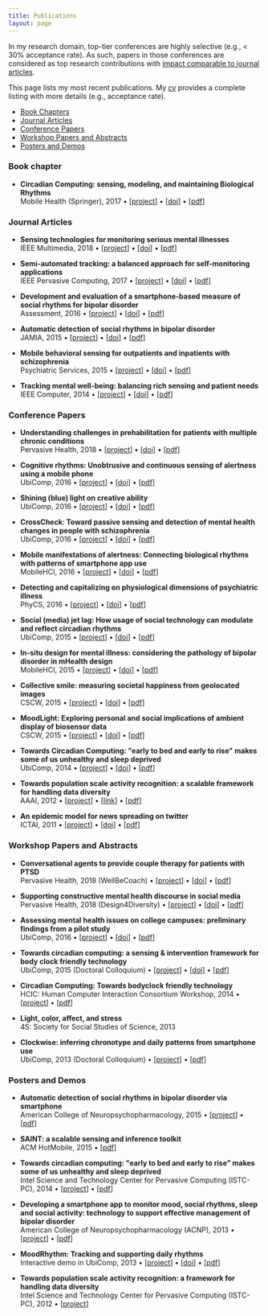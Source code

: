 ```yaml
---
title: Publications
layout: page
---
```


In my research domain, top-tier conferences are highly selective (e.g., < 30% acceptance rate). As such,
papers in those conferences are considered as top research contributions with
[impact comparable to journal articles](https://doi.org/10.1145/1743546.1743569).

This page lists my most recent publications. My [cv](files/cv.pdf) provides a complete listing
with more details (e.g., acceptance rate).

* [Book Chapters](#book-chapter)
* [Journal Articles](#journal-articles)
* [Conference Papers](#conference-papers)
* [Workshop Papers and Abstracts](#workshop-papers-and-abstracts)
* [Posters and Demos](#posters-and-demos)

### Book chapter ###

* **Circadian Computing: sensing, modeling, and maintaining Biological Rhythms** <br />
Mobile Health (Springer), 2017 &bull;
\[[project](/projects/clockwise.html)\] &bull; \[[doi](https://doi.org/10.1007/978-3-319-51394-2_3)\] &bull; \[[pdf](/files/pubs/circadian-computing-book-2017.pdf)\]

### Journal Articles ###

* **Sensing technologies for monitoring serious mental illnesses** <br />
IEEE Multimedia, 2018 &bull;
\[[project](/projects/#)\] &bull; \[[doi](https://doi.org/10.1109/MMUL.2018.011921236)\] &bull; \[[pdf](/files/pubs/sensing-technology-ieee-2018.pdf)\]

* **Semi-automated tracking: a balanced approach for self-monitoring applications** <br />
IEEE Pervasive Computing, 2017 &bull;
\[[project](/projects/#)\] &bull; \[[doi](https://doi.org/10.1109/MPRV.2017.18)\] &bull; \[[pdf](/files/pubs/semi-automated-tracking-pervasive-2017.pdf)\]

* **Development and evaluation of a smartphone-based measure of social rhythms for bipolar disorder** <br />
Assessment, 2016 &bull;
\[[project](/projects/mood-rhythm.html)\] &bull; \[[doi](https://doi.org/10.1177/1073191116656794)\] &bull; \[[pdf](/files/pubs/moodrhythm-assessment-2016.pdf)\]

* **Automatic detection of social rhythms in bipolar disorder** <br />
JAMIA, 2015 &bull;
\[[project](/projects/mood-rhythm.html)\] &bull; \[[doi](https://doi.org/10.1093/jamia/ocv200)\] &bull; \[[pdf](/files/pubs/moodrhythm-jamia-2015.pdf)\]

* **Mobile behavioral sensing for outpatients and inpatients with schizophrenia** <br />
Psychiatric Services, 2015 &bull;
\[[project](/projects/eureka.html)\] &bull; \[[doi](https://doi.org/10.1176/appi.ps.201500130)\] &bull; \[[pdf](/files/pubs/behavior-eureka-ps-2015.pdf)\]

* **Tracking mental well-being: balancing rich sensing and patient needs** <br />
IEEE Computer, 2014 &bull;
\[[project](/projects/mood-rhythm.html)\] &bull; \[[doi](https://doi.org/10.1109/MC.2014.107)\] &bull; \[[pdf](/files/pubs/tracking-ieee-2014.pdf)\]

### Conference Papers ###

* **Understanding challenges in prehabilitation for patients with multiple chronic conditions** <br />
Pervasive Health, 2018 &bull;
\[[project](/projects/#)\] &bull; \[[doi](https://doi.org/10.1145/3240925.3240959)\] &bull; \[[pdf](/files/pubs/prehab-pervasive-health-2018.pdf)\]

* **Cognitive rhythms: Unobtrusive and continuous sensing of alertness using a mobile phone** <br />
UbiComp, 2016 &bull;
\[[project](/projects/alertness-performance.html)\] &bull; \[[doi](https://doi.org/10.1145/2971648.2971712)\] &bull; \[[pdf](/files/pubs/tive-rhythms-ubicomp-2016.pdf)\]

* **Shining (blue) light on creative ability** <br />
UbiComp, 2016 &bull;
\[[project](/projects/creativity.html)\] &bull; \[[doi](https://doi.org/10.1145/2971648.2971751)\] &bull; \[[pdf](/files/pubs/creativity-ubicomp-2016.pdf)\]

* **CrossCheck: Toward passive sensing and detection of mental health changes in people with schizophrenia** <br />
UbiComp, 2016 &bull;
\[[project](/projects/eureka.html)\] &bull; \[[doi](https://doi.org/10.1145/2971648.2971740)\] &bull; \[[pdf](/files/pubs/crosscheck-ubicomp-2016.pdf)\]

* **Mobile manifestations of alertness: Connecting biological rhythms with patterns of smartphone app use** <br />
MobileHCI, 2016 &bull;
\[[project](/projects/alertness-performance.html)\] &bull; \[[doi](https://doi.org/10.1145/2935334.293538://doi.org/10.1145/2935334.2935383)\] &bull; \[[pdf](/files/pubs/alertness-mobilehci-2016.pdf)\]

* **Detecting and capitalizing on physiological dimensions of psychiatric illness** <br />
PhyCS, 2016 &bull;
\[[project](/projects/mood-rhythm.html)\] &bull; \[[doi](https://doi.org/10.5220/0005952600980104)\] &bull; \[[pdf](/files/pubs/moodrhythm-phycs-2016.pdf)\]

* **Social (media) jet lag: How usage of social technology can modulate and reflect circadian rhythms** <br />
UbiComp, 2015 &bull;
\[[project](/projects/cr-distruption-phone-sensing.html)\] &bull; \[[doi](https://doi.org/10.1145/2750858.2807522)\] &bull; \[[pdf](/files/pubs/social-media-jet-lag-ubicomp-2015.pdf)\]

* **In-situ design for mental illness: considering the pathology of bipolar disorder in mHealth design** <br />
MobileHCI, 2015 &bull;
\[[project](/projects/mood-rhythm.html)\] &bull; \[[doi](https://doi.org/10.1145/2785830.2785866)\] &bull; \[[pdf](/files/pubs/moodrhythm-mobilehci-2015.pdf)\]

* **Collective smile: measuring societal happiness from geolocated images** <br />
CSCW, 2015 &bull;
\[[project](/projects/sentiment-analysis-image.html)\] &bull; \[[doi](https://doi.org/10.1145/2675133.2675186)\] &bull; \[[pdf](/files/pubs/collective-smile-cscw-2015.pdf)\]

* **MoodLight: Exploring personal and social implications of ambient display of biosensor data** <br />
CSCW, 2015 &bull;
\[[project](/projects/#)\] &bull; \[[doi](https://doi.org/10.1145/2675133.2675191)\] &bull; \[[pdf](/files/pubs/moodlight-cscw-2015.pdf)\]

* **Towards Circadian Computing: "early to bed and early to rise" makes some of us unhealthy and sleep deprived** <br />
UbiComp, 2014 &bull;
\[[project](/projects/clockwise.html)\] &bull; \[[doi](https://doi.org/10.1145/2632048.2632100)\] &bull; \[[pdf](/files/pubs/icircadian-computing-ubicomp-2014.pdf)\]

* **Towards population scale activity recognition: a scalable framework for handling data diversity** <br />
AAAI, 2012 &bull;
\[[project](/projects/csn.html)\] &bull; \[[link](https://www.aaai.org/ocs/index.php/AAAI/AAAI12/paper/viewPaper/5169)\] &bull; \[[pdf](/files/pubs/activity-recognition-aaai-2012.pdf)\]

* **An epidemic model for news spreading on twitter** <br />
ICTAI, 2011 &bull;
\[[project](/projects/#)\] &bull; \[[doi](https://doi.org/10.1109/ICTAI.2011.33)\] &bull; \[[pdf](/files/pubs/twitter-ictai-2011.pdf)\]


### Workshop Papers and Abstracts ###

* **Conversational agents to provide couple therapy for patients with PTSD** <br />
Pervasive Health, 2018 (WellBeCoach) &bull;
\[[project](/projects/#)\] &bull; \[[doi](https://doi.org/10.1145/3240925.3240933)\] &bull; \[[pdf](/files/pubs/ca-ptsd-pervasive-health-2018.pdf)\]

* **Supporting constructive mental health discourse in social media** <br />
Pervasive Health, 2018 (Design4Diversity) &bull;
\[[project](/projects/#)\] &bull; \[[doi](https://doi.org/10.1145/3240925.3240930)\] &bull; \[[pdf](/files/pubs/discourse-pervasive-health-2018.pdf)\]

* **Assessing mental health issues on college campuses: preliminary findings from a pilot study** <br />
UbiComp, 2016 &bull;
\[[project](/projects/campus-life.html)\] &bull; \[[doi](https://doi.org/10.1145/2968219.2968308)\] &bull; \[[pdf](/files/pubs/campus-life-ubicomp-2016.pdf)\]

* **Towards circadian computing: a sensing & intervention framework for body clock friendly technology** <br />
UbiComp, 2015 (Doctoral Colloquium) &bull;
\[[project](/projects/clockwise.html)\] &bull; \[[doi](https://doi.org/10.1145/2800835.2801657)\] &bull; \[[pdf](/files/pubs/circadian-computing-ubicomp-2015.pdf)\]

* **Circadian Computing: Towards bodyclock friendly technology** <br />
HCIC: Human Computer Interaction Consortium Workshop, 2014 &bull;
\[[project](/projects/clockwise.html)\] &bull; \[[pdf](/files/pubs/clockwise-hcic-2014.pdf)\]

* **Light, color, affect, and stress** <br />
4S: Society for Social Studies of Science, 2013

* **Clockwise: inferring chronotype and daily patterns from smartphone use** <br />
UbiComp, 2013 (Doctoral Colloquium) &bull;
\[[project](/projects/clockwise.html)\] &bull; \[[pdf](/files/pubs/clockwise-ubicomp-2013.pdf)\]

### Posters and Demos ###

* **Automatic detection of social rhythms in bipolar disorder via smartphone** <br />
American College of Neuropsychopharmacology, 2015 &bull;
\[[project](/projects/mood-rhythm.html)\] &bull; \[[pdf](/files/posters/moodrhythm-acnp-2015.pdf.pdf)\]

* **SAINT: a scalable sensing and inference toolkit** <br />
ACM HotMobile, 2015 &bull;
\[[pdf](/files/pubs/saint-hotmobile-2015.pdf)\]

* **Towards circadian computing: "early to bed and early to rise" makes some of us unhealthy and sleep deprived** <br />
Intel Science and Technology Center for Pervasive Computing (ISTC-PC), 2014 &bull;
\[[project](/projects/clockwise.html)\] &bull; \[[pdf](/files/posters/clockwise-istc-2014.pdf)\]

* **Developing a smartphone app to monitor mood, social rhythms, sleep and social activity: technology to support effective management of bipolar disorder** <br />
American College of Neuropsychopharmacology (ACNP), 2013 &bull;
\[[project](/projects/mood-rhythm.html)\] &bull; \[[pdf](/files/pubs/moodrhythm-acnp-2013.pdf)\]

* **MoodRhythm: Tracking and supporting daily rhythms** <br />
Interactive demo in UbiComp, 2013 &bull;
\[[project](/projects/mood-rhythm.html)\] &bull; \[[doi](https://dx.doi.org/10.1145/2494091.2494111)\] &bull; \[[pdf](/files/pubs/moodrhythm-demo-ubicomp-2013.pdf)\]

* **Towards population scale activity recognition: a framework for handling data diversity** <br />
Intel Science and Technology Center for Pervasive Computing (ISTC-PC), 2012 &bull;
\[[project](/projects/csn.html)\]
